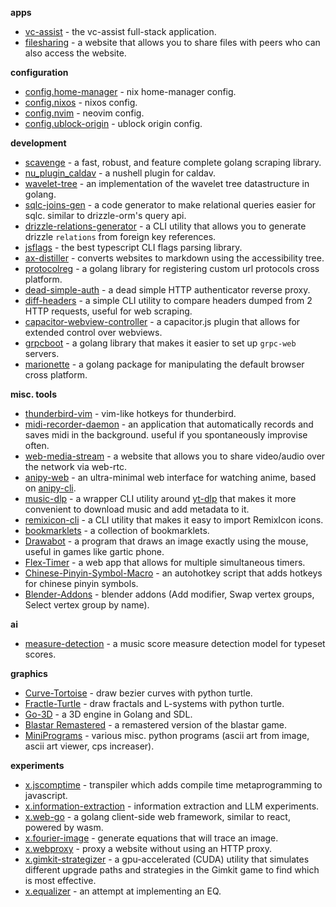 **apps**

- [vc-assist](https://github.com/vc-assist) - the vc-assist full-stack application.
- [filesharing](https://github.com/LQR471814/filesharing) - a website that allows you to share files with peers who can also access the website.

**configuration**

- [config.home-manager](https://github.com/LQR471814/config.home-manager) - nix home-manager config.
- [config.nixos](https://github.com/LQR471814/config.nixos) - nixos config.
- [config.nvim](https://github.com/LQR471814/config.nvim) - neovim config.
- [config.ublock-origin](https://github.com/LQR471814/config.ublock-origin) - ublock origin config.

**development**

- [scavenge](https://github.com/LQR471814/scavenge) - a fast, robust, and feature complete golang scraping library.
- [nu_plugin_caldav](https://github.com/LQR471814/nu_plugin_caldav) - a nushell plugin for caldav.
- [wavelet-tree](https://github.com/LQR471814/wavelet-tree) - an implementation of the wavelet tree datastructure in golang.
- [sqlc-joins-gen](https://github.com/LQR471814/sqlc-joins-gen) - a code generator to make relational queries easier for sqlc. similar to drizzle-orm's query api.
- [drizzle-relations-generator](https://github.com/LQR471814/drizzle-relations-generator) - a CLI utility that allows you to generate drizzle `relations` from foreign key references.
- [jsflags](https://github.com/LQR471814/jsflags) - the best typescript CLI flags parsing library.
- [ax-distiller](https://github.com/LQR471814/ax-distiller) - converts websites to markdown using the accessibility tree.
- [protocolreg](https://github.com/LQR471814/protocolreg.git) - a golang library for registering custom url protocols cross platform. 
- [dead-simple-auth](https://github.com/LQR471814/dead-simple-auth) - a dead simple HTTP authenticator reverse proxy.
- [diff-headers](https://github.com/LQR471814/diff-headers) - a simple CLI utility to compare headers dumped from 2 HTTP requests, useful for web scraping.
- [capacitor-webview-controller](https://github.com/LQR471814/capacitor-webview-controller) - a capacitor.js plugin that allows for extended control over webviews.
- [grpcboot](https://github.com/LQR471814/grpcboot) - a golang library that makes it easier to set up `grpc-web` servers.
- [marionette](https://github.com/LQR471814/marionette) - a golang package for manipulating the default browser cross platform.

**misc. tools**

- [thunderbird-vim](https://github.com/LQR471814/thunderbird-vim) -  vim-like hotkeys for thunderbird.
- [midi-recorder-daemon](https://github.com/LQR471814/midi-recorder-daemon) - an application that automatically records and saves midi in the background. useful if you spontaneously improvise often. 
- [web-media-stream](https://github.com/LQR471814/web-media-stream) - a website that allows you to share video/audio over the network via web-rtc.
- [anipy-web](https://github.com/LQR471814/anipy-web) - an ultra-minimal web interface for watching anime, based on [anipy-cli](https://github.com/sdaqo/anipy-cli/tree/master).
- [music-dlp](https://github.com/LQR471814/music-dlp) - a wrapper CLI utility around [yt-dlp](https://github.com/yt-dlp/yt-dlp) that makes it more convenient to download music and add metadata to it.
- [remixicon-cli](https://github.com/LQR471814/remixicon-cli) - a CLI utility that makes it easy to import RemixIcon icons.
- [bookmarklets](https://github.com/LQR471814/bookmarklets) - a collection of bookmarklets.
- [Drawabot](https://github.com/LQR471814/Drawabot) - a program that draws an image exactly using the mouse, useful in games like gartic phone.
- [Flex-Timer](https://github.com/LQR471814/Flex-Timer) - a web app that allows for multiple simultaneous timers.
- [Chinese-Pinyin-Symbol-Macro](https://github.com/LQR471814/Chinese-Pinyin-Symbol-Macro) - an autohotkey script that adds hotkeys for chinese pinyin symbols.
- [Blender-Addons](https://github.com/LQR471814/Blender-Addons) - blender addons (Add modifier, Swap vertex groups, Select vertex group by name).

**ai**

- [measure-detection](https://github.com/LQR471814/measure-detection) - a music score measure detection model for typeset scores.

**graphics**

- [Curve-Tortoise](https://github.com/LQR471814/Curve-Tortoise) - draw bezier curves with python turtle.
- [Fractle-Turtle](https://github.com/LQR471814/Fractal-Turtle) - draw fractals and L-systems with python turtle.
- [Go-3D](https://github.com/LQR471814/Go-3D) - a 3D engine in Golang and SDL.
- [Blastar Remastered](https://github.com/LQR471814/Blastar-Remastered) - a remastered version of the blastar game.
- [MiniPrograms](https://github.com/LQR471814/MiniPrograms) - various misc. python programs (ascii art from image, ascii art viewer, cps increaser).

**experiments**

- [x.jscomptime](https://github.com/LQR471814/x.jscomptime) - transpiler which adds compile time metaprogramming to javascript.
- [x.information-extraction](https://github.com/LQR471814/x.information-extraction) - information extraction and LLM experiments.
- [x.web-go](https://github.com/LQR471814/x.web-go) - a golang client-side web framework, similar to react, powered by wasm.
- [x.fourier-image](https://github.com/LQR471814/x.fourier-image) - generate equations that will trace an image.
- [x.webproxy](https://github.com/LQR471814/x.webproxy) - proxy a website without using an HTTP proxy.
- [x.gimkit-strategizer](https://github.com/LQR471814/x.gimkit-strategizer) - a gpu-accelerated (CUDA) utility that simulates different upgrade paths and strategies in the Gimkit game to find which is most effective.
- [x.equalizer](https://github.com/LQR471814/x.equalizer) - an attempt at implementing an EQ.

